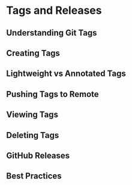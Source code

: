 # Tags and Releases

## Understanding Git Tags

## Creating Tags

## Lightweight vs Annotated Tags

## Pushing Tags to Remote

## Viewing Tags

## Deleting Tags

## GitHub Releases

## Best Practices
